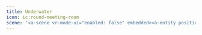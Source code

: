 ```yaml
---
title: Underwater
icon: ic:round-meeting-room
scene: '<a-scene vr-mode-ui="enabled: false" embedded><a-entity position="0 -1 3" scale="0.5 0.5 0.5"><a-camera zoom="0.8" fov="80" near="0.001" far="50"></a-camera></a-entity><a-torus-knot color="#ffffff" segments-tubular="124" radius="1" radius-tubular="0.1" wireframe="true"><a-animation easing="linear" attribute="rotation" repeat="indefinite" dur="30000" to="360 360 360"></a-animation></a-torus-knot></a-scene>'
---
```

